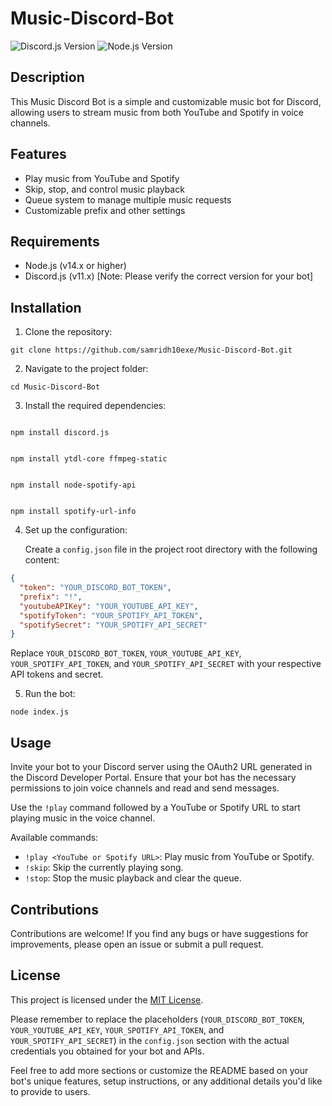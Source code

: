 # Music-Discord-Bot

![Discord.js Version](https://img.shields.io/badge/discord.js-v11.6.4-blue.svg)
![Node.js Version](https://img.shields.io/badge/node.js-v14.x-green.svg)

## Description

This Music Discord Bot is a simple and customizable music bot for Discord, allowing users to stream music from both YouTube and Spotify in voice channels.

## Features

- Play music from YouTube and Spotify
- Skip, stop, and control music playback
- Queue system to manage multiple music requests
- Customizable prefix and other settings

## Requirements

- Node.js (v14.x or higher)
- Discord.js (v11.x) [Note: Please verify the correct version for your bot]

## Installation
1. Clone the repository:

```
git clone https://github.com/samridh10exe/Music-Discord-Bot.git
```

2. Navigate to the project folder:

```
cd Music-Discord-Bot
```

3. Install the required dependencies:

```

npm install discord.js

```
```

npm install ytdl-core ffmpeg-static

```
```

npm install node-spotify-api

```
```

npm install spotify-url-info

```


4. Set up the configuration:

   Create a `config.json` file in the project root directory with the following content:

```json
{
  "token": "YOUR_DISCORD_BOT_TOKEN",
  "prefix": "!",
  "youtubeAPIKey": "YOUR_YOUTUBE_API_KEY",
  "spotifyToken": "YOUR_SPOTIFY_API_TOKEN",
  "spotifySecret": "YOUR_SPOTIFY_API_SECRET"
}
```

Replace `YOUR_DISCORD_BOT_TOKEN`, `YOUR_YOUTUBE_API_KEY`, `YOUR_SPOTIFY_API_TOKEN`, and `YOUR_SPOTIFY_API_SECRET` with your respective API tokens and secret.

5. Run the bot:

```
node index.js
```

## Usage

Invite your bot to your Discord server using the OAuth2 URL generated in the Discord Developer Portal. Ensure that your bot has the necessary permissions to join voice channels and read and send messages.

Use the `!play` command followed by a YouTube or Spotify URL to start playing music in the voice channel.

Available commands:
- `!play <YouTube or Spotify URL>`: Play music from YouTube or Spotify.
- `!skip`: Skip the currently playing song.
- `!stop`: Stop the music playback and clear the queue.

## Contributions

Contributions are welcome! If you find any bugs or have suggestions for improvements, please open an issue or submit a pull request.

## License

This project is licensed under the [MIT License](LICENSE).

Please remember to replace the placeholders (`YOUR_DISCORD_BOT_TOKEN`, `YOUR_YOUTUBE_API_KEY`, `YOUR_SPOTIFY_API_TOKEN`, and `YOUR_SPOTIFY_API_SECRET`) in the `config.json` section with the actual credentials you obtained for your bot and APIs.

Feel free to add more sections or customize the README based on your bot's unique features, setup instructions, or any additional details you'd like to provide to users.
